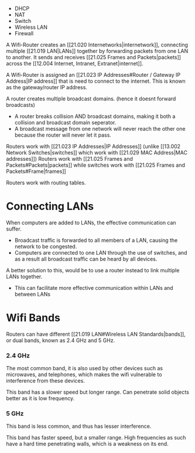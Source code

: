 - DHCP
- NAT
- Switch
- Wireless LAN
- Firewall

A Wifi-Router creates an [[21.020 Internetworks|internetwork]], connecting multiple [[21.019 LAN|LANs]] together by forwarding packets from one LAN to another.
It sends and receives [[21.025 Frames and Packets|packets]] across the [[12.004 Internet, Intranet, Extranet|internet]].

A Wifi-Router is assigned an [[21.023 IP Addresses#Router / Gateway IP Address|IP address]] that is need to connect to the internet. This is known as the gateway/router IP address.

A router creates multiple broadcast domains. (hence it doesnt forward broadcasts)
- A router breaks collision AND broadcast domains, making it both a collision and broadcast domain seperator.
- A broadcast message from one network will never reach the other one because the router will never let it pass.

Routers work with [[21.023 IP Addresses|IP Addresses]] (unlike [[13.002 Network Switches|switches]] which work with [[21.029 MAC Address|MAC addresses]])
Routers work with [[21.025 Frames and Packets#Packets|packets]] while switches work with [[21.025 Frames and Packets#Frame|frames]] 

Routers work with routing tables.

# Connecting LANs
When computers are added to LANs, the effective communication can suffer.
- Broadcast traffic is forwarded to all members of a LAN, causing the network to be congested.
- Computers are connected to one LAN through the use of switches, and as a result all broadcast traffic can be heard by all devices.

A better solution to this, would be to use a router instead to link multiple LANs together.
- This can facilitate more effective communication within LANs and between LANs


# Wifi Bands
Routers can have different [[21.019 LAN#Wireless LAN Standards|bands]], or dual bands, known as 2.4 GHz and 5 GHz.

### 2.4 GHz
The most common band, it is also used by other devices such as microwaves, and telephones, which makes the wifi vulnerable to interference from these devices.

This band has a slower speed but longer range.
Can penetrate solid objects better as it is low frequency.

### 5 GHz
This band is less common, and thus has lesser interference.

This band has faster speed, but a smaller range.
High frequencies as such have a hard time penetrating walls, which is a weakness on its end.